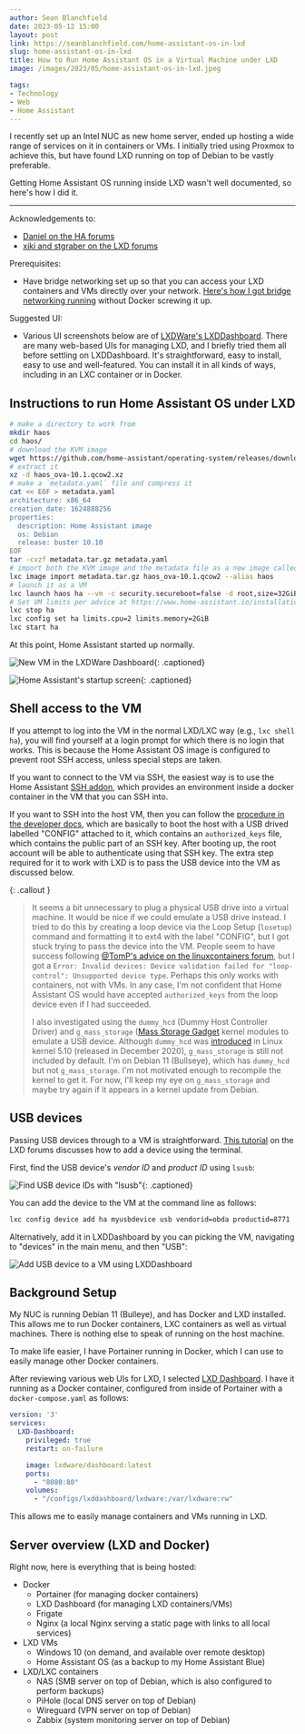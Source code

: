 ```yaml
---
author: Sean Blanchfield
date: 2023-05-12 15:00
layout: post
link: https://seanblanchfield.com/home-assistant-os-in-lxd
slug: home-assistant-os-in-lxd
title: How to Run Home Assistant OS in a Virtual Machine under LXD
image: /images/2023/05/home-assistant-os-in-lxd.jpeg

tags:
- Technology
- Web
- Home Assistant
---
```


I recently set up an Intel NUC as new home server, ended up hosting a wide range of services on it in containers or VMs. I initially tried using Proxmox to achieve this, but have found LXD running on top of Debian to be vastly preferable.

Getting Home Assistant OS running inside LXD wasn't well documented, so here's how I did it.

<!-- more -->
---

Acknowledgements to:
 - [Daniel on the HA forums](https://community.home-assistant.io/t/running-hassos-as-an-lxd-lxc-virtual-machine/227643/17)
 - [xiki and stgraber on the LXD forums](https://discuss.linuxcontainers.org/t/vm-from-disk-image/11473/19)

 Prerequisites:
 - Have bridge networking set up so that you can access your LXD containers and VMs directly over your network. [Here's how I got bridge networking running](/2023/05/bridge-networking-in-lxd) without Docker screwing it up.

 Suggested UI:
- Various UI screenshots below are of [LXDWare's LXDDashboard](https://lxdware.com/). There are many web-based UIs for managing LXD, and I briefly tried them all before settling on LXDDashboard. It's straightforward, easy to install, easy to use and well-featured. You can install it in all kinds of ways, including in an LXC container or in Docker. 

## Instructions to run Home Assistant OS under LXD
``` bash
# make a directory to work from
mkdir haos
cd haos/
# download the KVM image
wget https://github.com/home-assistant/operating-system/releases/download/10.1/haos_ova-10.1.qcow2.xz
# extract it
xz -d haos_ova-10.1.qcow2.xz
# make a `metadata.yaml` file and compress it
cat << EOF > metadata.yaml 
architecture: x86_64
creation_date: 1624888256
properties:
  description: Home Assistant image
  os: Debian
  release: buster 10.10
EOF
tar -cvzf metadata.tar.gz metadata.yaml
# import both the KVM image and the metadata file as a new image called "haos"
lxc image import metadata.tar.gz haos_ova-10.1.qcow2 --alias haos
# launch it as a VM
lxc launch haos ha --vm -c security.secureboot=false -d root,size=32GiB
# Set VM limits per advice at https://www.home-assistant.io/installation/linux
lxc stop ha
lxc config set ha limits.cpu=2 limits.memory=2GiB
lxc start ha
```

At this point, Home Assistant started up normally. 

![New VM in the LXDWare Dashboard](/images/2023/05/HA_in_LXDWare_dashboard.png){: .captioned}

![Home Assistant's startup screen](/images/2023/05/HA_in_LXD.png){: .captioned}


## Shell access to the VM

If you attempt to log into the VM in the normal LXD/LXC way (e.g., `lxc shell ha`), you will find yourself at a login prompt for which there is no login that works. This is because the Home Assistant OS image is configured to prevent root SSH access, unless special steps are taken. 

If you want to connect to the VM via SSH, the easiest way is to use the Home Assistant [SSH addon](https://github.com/hassio-addons/addon-ssh), which provides an environment inside a docker container in the VM that you can SSH into.

If you want to SSH into the host VM, then you can follow the [procedure in the developer docs](https://developers.home-assistant.io/docs/operating-system/debugging/#home-assistant-operating-system), which are basically to boot the host with a USB drived labelled "CONFIG" attached to it, which contains an `authorized_keys` file, which contains the public part of an SSH key.  After booting up, the root account will be able to authenticate using that SSH key. The extra step required for it to work with LXD is to pass the USB device into the VM as discussed below.

{: .callout }
> It seems a bit unnecessary to plug a physical USB drive into a virtual machine. It would be nice if we could emulate a USB drive instead.  I tried to do this by  creating a loop device via the Loop Setup (`losetup`) command and formatting it to ext4 with the label "CONFIG", but I got stuck trying to pass the device into the VM. People seem to have success following [@TomP's advice on the linuxcontainers forum](https://discuss.linuxcontainers.org/t/mounting-a-loop-device-in-a-lxd-container/14804/8), but I got a `Error: Invalid devices: Device validation failed for "loop-control": Unsupported device type`. Perhaps this only works with containers, not with VMs. In any case, I'm not confident that Home Assistant OS would have accepted `authorized_keys` from the loop device even if I had succeeded.
>
>  
> I also investigated using the `dummy_hcd` (Dummy Host Controller Driver) and `g_mass_storage` ([Mass Storage Gadget](https://docs.kernel.org/usb/mass-storage.html) kernel modules to emulate a USB device. Although `dummy_hcd` was [introduced](https://bugs.debian.org/cgi-bin/bugreport.cgi?bug=962708) in Linux kernel 5.10 (released in December 2020), `g_mass_storage` is still not included by default. I'm on Debian 11 (Bullseye), which has `dummy_hcd` but not `g_mass_storage`. I'm not motivated enough to recompile the kernel to get it. For now, I'll keep my eye on `g_mass_storage` and maybe try again if it appears in a kernel update from Debian.

## USB devices

Passing USB devices through to a VM is straightforward.  [This tutorial](https://discuss.linuxcontainers.org/t/usb-passthrough-on-ubuntu-based-vms/12170
) on the LXD forums discusses how to add a device using the terminal.

First, find the USB device's *vendor ID* and *product ID* using `lsusb`:

![Find USB device IDs with "lsusb"](/images/2023/05/lsusb.jpeg){: .captioned}

You can add the device to the VM at the command line as follows:
``` bash
lxc config device add ha myusbdevice usb vendorid=obda productid=8771
```
Alternatively, add it in LXDDashboard by you can picking the VM, navigating to "devices" in the main menu, and then "USB":

![Add USB device to a VM using LXDDashboard ](/images/2023/05/lxddash_add_device.jpeg)

## Background Setup

My NUC is running Debian 11 (Bulleye), and has Docker and LXD installed. This allows me to run Docker containers, LXC containers as well as virtual machines. There is nothing else to speak of running on the host machine.

To make life easier, I have Portainer running in Docker, which I can use to easily manage other Docker containers. 

After reviewing various web UIs for LXD, I selected [LXD Dashboard](https://lxdware.com/). I have it running as a Docker container, configured from inside of Portainer with a `docker-compose.yaml` as follows:

```yaml
version: '3'
services:
  LXD-Dashboard:
    privileged: true
    restart: on-failure

    image: lxdware/dashboard:latest
    ports:
      - "8080:80"
    volumes:
      - "/configs/lxddashboard/lxdware:/var/lxdware:rw"
```

This allows me to easily manage containers and VMs running in LXD. 

## Server overview (LXD and Docker)
Right now, here is everything that is being hosted:
* Docker
  * Portainer (for managing docker containers)
  * LXD Dashboard (for managing LXD containers/VMs)
  * Frigate
  * Nginx (a local Nginx serving a static page with links to all local services)
* LXD VMs
  * Windows 10 (on demand, and available over remote desktop)
  * Home Assistant OS (as a backup to my Home Assistant Blue)
* LXD/LXC containers
  * NAS (SMB server on top of Debian, which is also configured to perform backups)
  * PiHole (local DNS server on top of Debian)
  * Wireguard (VPN server on top of Debian)
  * Zabbix (system monitoring server on top of Debian)
